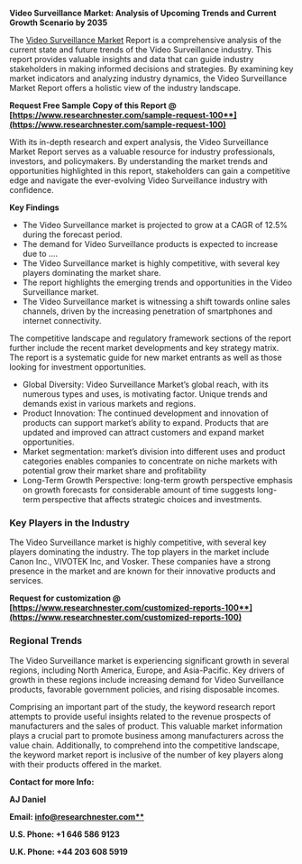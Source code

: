 ﻿**Video Surveillance Market: Analysis of Upcoming Trends and Current Growth Scenario by 2035**

The [Video Surveillance Market](https://www.researchnester.com/reports/video-surveillance-security-cameras-market/100) Report is a comprehensive analysis of the current state and future trends of the Video Surveillance industry. This report provides valuable insights and data that can guide industry stakeholders in making informed decisions and strategies. By examining key market indicators and analyzing industry dynamics, the Video Surveillance Market Report offers a holistic view of the industry landscape.

**Request Free Sample Copy of this Report @ [https://www.researchnester.com/sample-request-100**](https://www.researchnester.com/sample-request-100)**

With its in-depth research and expert analysis, the Video Surveillance Market Report serves as a valuable resource for industry professionals, investors, and policymakers. By understanding the market trends and opportunities highlighted in this report, stakeholders can gain a competitive edge and navigate the ever-evolving Video Surveillance industry with confidence.

**Key Findings**

- The Video Surveillance market is projected to grow at a CAGR of 12.5% during the forecast period.
- The demand for Video Surveillance products is expected to increase due to ….
- The Video Surveillance market is highly competitive, with several key players dominating the market share.
- The report highlights the emerging trends and opportunities in the Video Surveillance market.
- The Video Surveillance market is witnessing a shift towards online sales channels, driven by the increasing penetration of smartphones and internet connectivity.

The competitive landscape and regulatory framework sections of the report further include the recent market developments and key strategy matrix. The report is a systematic guide for new market entrants as well as those looking for investment opportunities.

- Global Diversity: Video Surveillance Market’s global reach, with its numerous types and uses, is motivating factor. Unique trends and demands exist in various markets and regions.
- Product Innovation: The continued development and innovation of products can support market’s ability to expand. Products that are updated and improved can attract customers and expand market opportunities.
- Market segmentation: market’s division into different uses and product categories enables companies to concentrate on niche markets with potential grow their market share and profitability
- Long-Term Growth Perspective: long-term growth perspective emphasis on growth forecasts for considerable amount of time suggests long-term perspective that affects strategic choices and investments.
### **Key Players in the Industry**
The Video Surveillance market is highly competitive, with several key players dominating the industry. The top players in the market include Canon Inc., VIVOTEK Inc, and Vosker. These companies have a strong presence in the market and are known for their innovative products and services.

**Request for customization @ [https://www.researchnester.com/customized-reports-100**](https://www.researchnester.com/customized-reports-100)**
### **Regional Trends**
The Video Surveillance market is experiencing significant growth in several regions, including North America, Europe, and Asia-Pacific. Key drivers of growth in these regions include increasing demand for Video Surveillance products, favorable government policies, and rising disposable incomes.

Comprising an important part of the study, the keyword research report attempts to provide useful insights related to the revenue prospects of manufacturers and the sales of product. This valuable market information plays a crucial part to promote business among manufacturers across the value chain. Additionally, to comprehend into the competitive landscape, the keyword market report is inclusive of the number of key players along with their products offered in the market.

**Contact for more Info:**

**AJ Daniel**

**Email: [info@researchnester.com**](mailto:info@researchnester.com)**

**U.S. Phone: +1 646 586 9123** 

**U.K. Phone: +44 203 608 5919**

